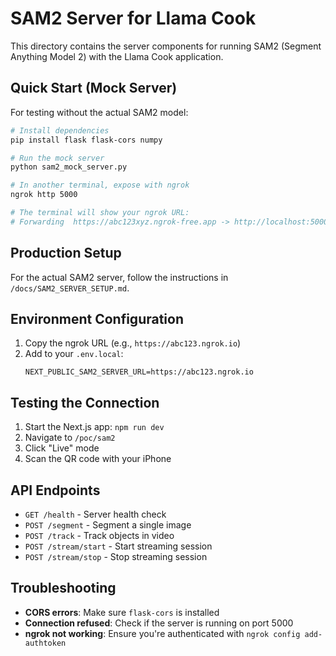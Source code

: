 # SAM2 Server for Llama Cook

This directory contains the server components for running SAM2 (Segment Anything Model 2) with the Llama Cook application.

## Quick Start (Mock Server)

For testing without the actual SAM2 model:

```bash
# Install dependencies
pip install flask flask-cors numpy

# Run the mock server
python sam2_mock_server.py

# In another terminal, expose with ngrok
ngrok http 5000

# The terminal will show your ngrok URL:
# Forwarding  https://abc123xyz.ngrok-free.app -> http://localhost:5000
```

## Production Setup

For the actual SAM2 server, follow the instructions in `/docs/SAM2_SERVER_SETUP.md`.

## Environment Configuration

1. Copy the ngrok URL (e.g., `https://abc123.ngrok.io`)
2. Add to your `.env.local`:
   ```
   NEXT_PUBLIC_SAM2_SERVER_URL=https://abc123.ngrok.io
   ```

## Testing the Connection

1. Start the Next.js app: `npm run dev`
2. Navigate to `/poc/sam2`
3. Click "Live" mode
4. Scan the QR code with your iPhone

## API Endpoints

- `GET /health` - Server health check
- `POST /segment` - Segment a single image
- `POST /track` - Track objects in video
- `POST /stream/start` - Start streaming session
- `POST /stream/stop` - Stop streaming session

## Troubleshooting

- **CORS errors**: Make sure `flask-cors` is installed
- **Connection refused**: Check if the server is running on port 5000
- **ngrok not working**: Ensure you're authenticated with `ngrok config add-authtoken`